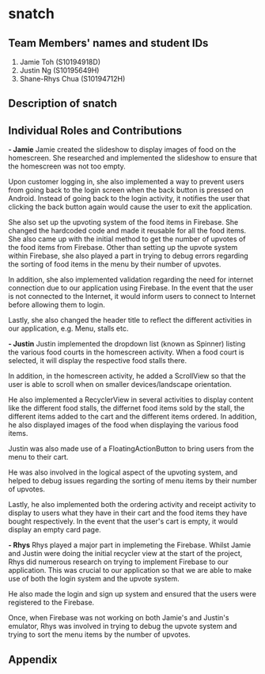 # snatch

## Team Members' names and student IDs
1. Jamie Toh (S10194918D)
2. Justin Ng (S10195649H)
3. Shane-Rhys Chua (S10194712H)

## Description of snatch

## Individual Roles and Contributions
**- Jamie**
Jamie created the slideshow to display images of food on the homescreen. She researched and implemented the slideshow to ensure that the homescreen was not too empty.

Upon customer logging in, she also implemented a way to prevent users from going back to the login screen when the back button is pressed on Android. Instead of going back to the login activity, it notifies the user that clicking the back button again would cause the user to exit the application.

She also set up the upvoting system of the food items in Firebase. She changed the hardcoded code and made it reusable for all the food items. She also came up with the initial method to get the number of upvotes of the food items from Firebase. Other than setting up the upvote system within Firebase, she also played a part in trying to debug errors regarding the sorting of food items in the menu by their number of upvotes.

In addition, she also implemented validation regarding the need for internet connection due to our application using Firebase. In the event that the user is not connected to the Internet, it would inform users to connect to Internet before allowing them to login.

Lastly, she also changed the header title to reflect the different activities in our application, e.g. Menu, stalls etc.

**- Justin**
Justin implemented the dropdown list (known as Spinner) listing the various food courts in the homescreen activity. When a food court is selected, it will display the respective food stalls there.

In addition, in the homescreen activity, he added a ScrollView so that the user is able to scroll when on smaller devices/landscape orientation.

He also implemented a RecyclerView in several activities to display content like the different food stalls, the differnet food items sold by the stall, the different items added to the cart and the different items ordered. In addition, he also displayed images of the food when displaying the various food items.

Justin was also made use of a FloatingActionButton to bring users from the menu to their cart.

He was also involved in the logical aspect of the upvoting system, and helped to debug issues regarding the sorting of menu items by their number of upvotes.

Lastly, he also implemented both the ordering activity and receipt activity to display to users what they have in their cart and the food items they have bought respectively. In the event that the user's cart is empty, it would display an empty card page.

**- Rhys**
Rhys played a major part in implemeting the Firebase. Whilst Jamie and Justin were doing the initial recycler view at the start of the project, Rhys did numerous research on trying to implement Firebase to our application. This was crucial to our application so that we are able to make use of both the login system and the upvote system.

He also made the login and sign up system and ensured that the users were registered to the Firebase.

Once, when Firebase was not working on both Jamie's and Justin's emulator, Rhys was involved in trying to debug the upvote system and trying to sort the menu items by the number of upvotes.

## Appendix
